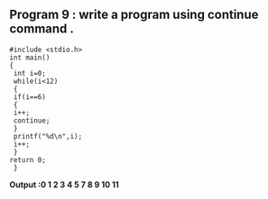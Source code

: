 ## Program 9 : write a program using continue command .
```
#include <stdio.h>
int main()
{
 int i=0;  
 while(i<12)
 {
 if(i==6)
 {
 i++;
 continue;
 }
 printf("%d\n",i);
 i++;
 }
return 0;
 }
```
**Output :0
1
2
3
4
5
7
8
9
10
11**

